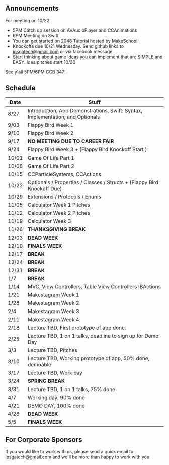 ## Announcements
For meeting on 10/22
- 5PM Catch up session on AVAudioPlayer and CCAnimations
- 6PM Meeting on Swift
- You can get started on [2048 Tutorial](https://www.makeschool.com/tutorials/build-your-own-2048-with-spritebuilder-and-swift/getting-started) hosted by MakeSchool
- Knockoffs due 10/21 Wednesday. Send github links to iosgatech@gmail.com or via facebook message.
- Start thinking about game ideas you can implement that are SIMPLE and EASY. Idea pitches start 10/30

See y'all 5PM/6PM CCB 347!

## Schedule
Date   | Stuff
-------| -------------
8/27   | Introduction, App Demonstrations, Swift: Syntax, Implementation, and Optionals
9/03   | Flappy Bird Week 1
9/10   | Flappy Bird Week 2
9/17   | **NO MEETING DUE TO CAREER FAIR**
9/24   | Flappy Bird Week 3 + (Flappy Bird Knockoff Start )
10/01  | Game Of Life Part 1
10/08  | Game Of Life Part 2
10/15  | CCParticleSystems, CCActions 
10/22  | Optionals / Properties / Classes / Structs + (Flappy Bird Knockoff Due)
10/29  | Extensions / Protocols / Enums
11/05  | Calculator Week 1 Pitches
11/12  | Calculator Week 2 Pitches
11/19  | Calculator Week 3
11/26  | **THANKSGIVING BREAK**
12/03  | **DEAD WEEK**
12/10  | **FINALS WEEK**
12/17  | **BREAK**
12/24  | **BREAK**
12/31  | **BREAK**
1/7    | **BREAK**
1/14   | MVC, View Controllers, Table View Controllers IBActions
1/21   | Makestagram Week 1
1/28   | Makestagram Week 2
2/4    | Makestagram Week 3              
2/11   | Makestagram Week 4
2/18   | Lecture TBD, First prototype of app done.
2/25   | Lecture TBD, 1 on 1 talks, deadline to sign up for Demo Day
3/3    | Lecture TBD, Pitches
3/10   | Lecture TBD, Working prototype of app, 50% done, demoable
3/17   | Lecture TBD, Work day
3/24   | **SPRING BREAK**
3/31   | Lecture TBD, 1 on 1 talks, 75% done
4/7    | Working day, 90% done
4/21   | DEMO DAY, 100% done
4/28   | **DEAD WEEK**
5/5    | **FINALS WEEK**

## For Corporate Sponsors
If you would like to work with us, please send a quick email to iosgatech@gmail.com and we'll be more than happy to work with you.
